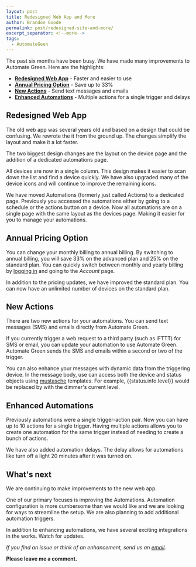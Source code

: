 ```yaml
---
layout: post
title: Redesigned Web App and More
author: Brandon Goode
permalink: post/redesigned-site-and-more/
excerpt_separator: <!--more-->
tags:
  - AutomateGeen
---
```


The past six months have been busy. We have made many improvements to Automate Green. Here are the highlights:

- **[Redesigned Web App]({{page.url}}#redesigned-web-app)** - Faster and easier to use
- **[Annual Pricing Option]({{page.url}}#annual-pricing-option)** - Save up to 33%
- **[New Actions]({{page.url}}#new-actions)** - Send text messages and emails
- **[Enhanced Automations]({{page.url}}#enhanced-automations)** - Multiple actions for a single trigger and delays

<!--more-->

## Redesigned Web App

The old web app was several years old and based on a design that could be confusing. We rewrote the it from the ground up.  The changes simplify the layout and make it a lot faster.

The two biggest design changes are the layout on the device page and the addition of a dedicated automations page.

All devices are now in a single column. This design makes it easier to scan down the list and find a device quickly. We have also upgraded many of the device icons and will continue to improve the remaining icons.

We have moved Automations (formerly just called Actions) to a dedicated page.  Previously you accessed the automations either by going to a schedule or the actions button on a device.  Now all automations are on a single page with the same layout as the devices page.  Making it easier for you to manage your automations.

## Annual Pricing Option

You can change your monthly billing to annual billing.  By switching to annual billing, you will save 33% on the advanced plan and 25% on the standard plan. You can quickly switch between monthly and yearly billing by [logging in](https://app.automategreen.com) and going to the *Account* page.

In addition to the pricing updates, we have improved the standard plan.  You can now have an unlimited number of devices on the standard plan.

## New Actions

There are two new actions for your automations. You can send text messages (SMS) and emails directly from Automate Green.  

If you currently trigger a web request to a third party (such as IFTTT) for SMS or email, you can update your automation to use Automate Green.  Automate Green sends the SMS and emails within a second or two of the trigger.

You can also enhance your messages with dynamic data from the triggering device.  In the message body, use can access both the device and status objects using [mustasche](http://mustache.github.io/mustache.5.html) templates.  For example, &#123;&#123;status.info.level&#125;&#125; would be replaced by with the dimmer's current level.

## Enhanced Automations

Previously automations were a single trigger-action pair.  Now you can have up to 10 actions for a single trigger.  Having multiple actions allows you to create one automation for the same trigger instead of needing to create a bunch of actions.

We have also added automation delays.  The delay allows for automations like turn off a light 20 minutes after it was turned on.

## What's next

We are continuing to make improvements to the new web app.

One of our primary focuses is improving the Automations. Automation configuration is more cumbersome than we would like and we are looking for ways to streamline the setup.  We are also planning to add additional automation triggers.

In addition to enhancing automations, we have several exciting integrations in the works. Watch for updates.

*If you find an issue or think of an enhancement, send us an [email](mailto:support@automategreen.com).*

 **Please leave me a comment.**
